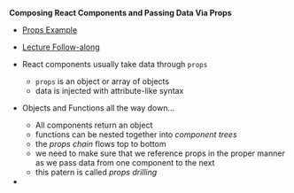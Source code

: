 **Composing React Components and Passing Data Via Props**

* [Props Example](https://codesandbox.io/s/props-example-starter-gewvp)
* [Lecture Follow-along](https://codesandbox.io/s/composing-react-components-starter-bun8h)

* React components usually take data through `props`
    * `props` is an object or array of objects
    * data is injected with attribute-like syntax   

* Objects and Functions all the way down...
    * All components return an object
    * functions can be nested together into *component trees*
    * the *props chain* flows top to bottom
    * we need to make sure that we reference props in the proper manner as we pass data from one component to the next
    * this patern is called *props drilling*

* 